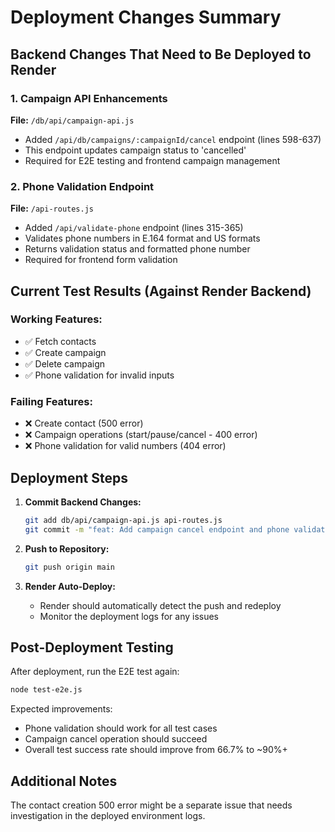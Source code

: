 # Deployment Changes Summary

## Backend Changes That Need to Be Deployed to Render

### 1. Campaign API Enhancements
**File:** `/db/api/campaign-api.js`
- Added `/api/db/campaigns/:campaignId/cancel` endpoint (lines 598-637)
- This endpoint updates campaign status to 'cancelled'
- Required for E2E testing and frontend campaign management

### 2. Phone Validation Endpoint
**File:** `/api-routes.js`
- Added `/api/validate-phone` endpoint (lines 315-365)
- Validates phone numbers in E.164 format and US formats
- Returns validation status and formatted phone number
- Required for frontend form validation

## Current Test Results (Against Render Backend)

### Working Features:
- ✅ Fetch contacts
- ✅ Create campaign
- ✅ Delete campaign
- ✅ Phone validation for invalid inputs

### Failing Features:
- ❌ Create contact (500 error)
- ❌ Campaign operations (start/pause/cancel - 400 error)
- ❌ Phone validation for valid numbers (404 error)

## Deployment Steps

1. **Commit Backend Changes:**
   ```bash
   git add db/api/campaign-api.js api-routes.js
   git commit -m "feat: Add campaign cancel endpoint and phone validation API"
   ```

2. **Push to Repository:**
   ```bash
   git push origin main
   ```

3. **Render Auto-Deploy:**
   - Render should automatically detect the push and redeploy
   - Monitor the deployment logs for any issues

## Post-Deployment Testing

After deployment, run the E2E test again:
```bash
node test-e2e.js
```

Expected improvements:
- Phone validation should work for all test cases
- Campaign cancel operation should succeed
- Overall test success rate should improve from 66.7% to ~90%+

## Additional Notes

The contact creation 500 error might be a separate issue that needs investigation in the deployed environment logs.